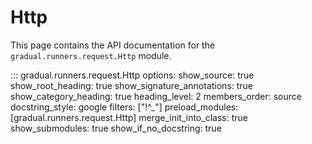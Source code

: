 # Http

This page contains the API documentation for the `gradual.runners.request.Http` module.

::: gradual.runners.request.Http
    options:
        show_source: true
        show_root_heading: true
        show_signature_annotations: true
        show_category_heading: true
        heading_level: 2
        members_order: source
        docstring_style: google
        filters: ["!^_"]
        preload_modules: [gradual.runners.request.Http]
        merge_init_into_class: true
        show_submodules: true
        show_if_no_docstring: true

